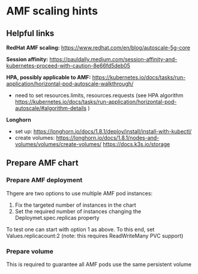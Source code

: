 # AMF scaling hints

## Helpful links

**RedHat AMF scaling:** https://www.redhat.com/en/blog/autoscale-5g-core

**Session affinity:** https://pauldally.medium.com/session-affinity-and-kubernetes-proceed-with-caution-8e66fd5deb05

**HPA, possibly applicable to AMF:** https://kubernetes.io/docs/tasks/run-application/horizontal-pod-autoscale-walkthrough/
- need to set resources.limits, resources.requests (see HPA  algorithm https://kubernetes.io/docs/tasks/run-application/horizontal-pod-autoscale/#algorithm-details )

**Longhorn**
- set up: https://longhorn.io/docs/1.8.1/deploy/install/install-with-kubectl/
- create volumes: https://longhorn.io/docs/1.8.1/nodes-and-volumes/volumes/create-volumes/
                https://docs.k3s.io/storage

## Prepare AMF chart

### Prepare AMF deployment

Thgere are two options to use multiple AMF pod instances:

1. Fix the targeted number of instances in the chart
2. Set the required number of instances changing the Deploymet.spec.replicas property

To test one can start with option 1 as above. To this end, set Values.replicacount:2 (note: this requires ReadWriteMany PVC support)

### Prepare volume
This is required to guarantee all AMF pods use the same persistent volume


